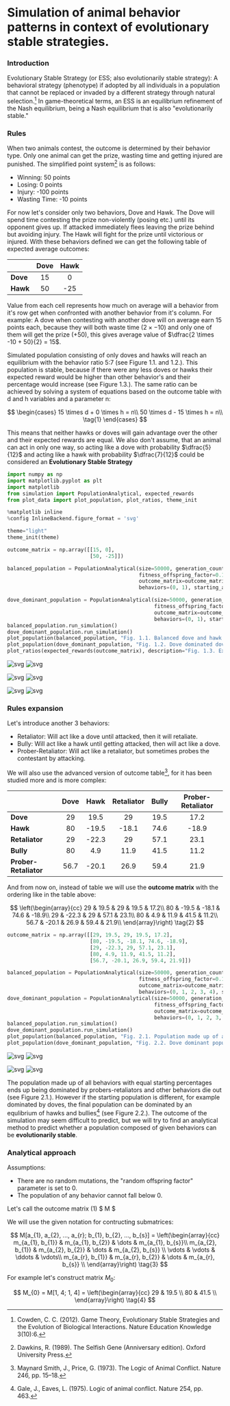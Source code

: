 # Simulation of animal behavior patterns in context of evolutionary stable strategies.

### Introduction

Evolutionary Stable Strategy (or ESS; also evolutionarily stable strategy): A behavioral strategy (phenotype) if adopted 
by all individuals in a population that cannot be replaced or invaded by a different strategy through natural 
selection.[^1] In game-theoretical terms, an ESS is an equilibrium refinement of the Nash equilibrium, being a Nash 
equilibrium that is also "evolutionarily stable."

### Rules

When two animals contest, the outcome is determined by their behavior type. Only one animal can get the prize, 
wasting time and getting injured are punished. The simplified point system[^2] is as follows:
- Winning: 50 points
- Losing: 0 points
- Injury: -100 points
- Wasting Time: -10 points

For now let's consider only two behaviors, Dove and Hawk. The Dove will spend time contesting the prize non-violently (posing etc.) until its opponent
gives up. If attacked immediately flees leaving the prize behind but avoiding injury. The Hawk will fight for the prize until victorious or injured.
With these behaviors defined we can get the following table of expected average outcomes:

|        |Dove|Hawk|    
|--------|:--:|:--:|
|**Dove**|15  |  0 |
|**Hawk**|50  | -25|
 
Value from each cell represents how much on average will a behavior from it's row get when confronted with another behavior from it's column.
For example: A dove when contesting with another dove will on average earn 15 points each, because they will both waste time 
$(2 \times -10)$ and only one of them will get the prize $(+50)$, this gives average value of $\dfrac{2 \times -10 + 50}{2} = 15$.
 
Simulated population consisting of only doves and hawks will reach an equilibrium with the behavior ratio 5:7 (see Figure 1.1. and 1.2.). This population is stable, because if there were any less doves or hawks their expected reward would be higher than other behavior's and their percentage would increase (see Figure 1.3.). The same ratio can be achieved by solving a system of equations based on the outcome table with d and h variables and a parameter n:
 
$$
\begin{cases}
15 \times d + 0 \times h = n\\
50 \times d - 15 \times h = n\\
\tag{1}
\end{cases}
$$
 
This means that neither hawks or doves will gain advantage over the other and their expected rewards are equal. We also don't assume, that an animal can act in only one way, so acting like a dove with probability $\dfrac{5}{12}$ and acting like a hawk with probability $\dfrac{7}{12}$ could be considered an **Evolutionary Stable Strategy**


```python
import numpy as np
import matplotlib.pyplot as plt
import matplotlib
from simulation import PopulationAnalytical, expected_rewards
from plot_data import plot_population, plot_ratios, theme_init

%matplotlib inline
%config InlineBackend.figure_format = 'svg'

theme="light"
theme_init(theme)
```


```python
outcome_matrix = np.array([[15, 0],
                           [50, -25]])

balanced_population = PopulationAnalytical(size=50000, generation_count=75,
                                           fitness_offspring_factor=0.1, random_offspring_factor=0.0,
                                           outcome_matrix=outcome_matrix,
                                           behaviors=(0, 1), starting_animal_ratios=(1, 1))

dove_dominant_population = PopulationAnalytical(size=50000, generation_count=75,
                                                fitness_offspring_factor=0.1, random_offspring_factor=0.0, 
                                                outcome_matrix=outcome_matrix, 
                                                behaviors=(0, 1), starting_animal_ratios=(10, 1))
balanced_population.run_simulation()
dove_dominant_population.run_simulation()
plot_population(balanced_population, "Fig. 1.1. Balanced dove and hawk population coming to an equlibrium in a simulation", theme=theme)
plot_population(dove_dominant_population, "Fig. 1.2. Dove dominated dove and hawk population coming to an equlibrium in a simulation", theme=theme)
plot_ratios(expected_rewards(outcome_matrix), description="Fig. 1.3. Expected rewards in dove and hawk population,\nequal at x = 5/12", theme=theme)
```


    
![svg](readme_figures/output_3_0d.svg#gh-dark-mode-only)
![svg](readme_figures/output_3_0l.svg#gh-light-mode-only)
    



    
![svg](readme_figures/output_3_1d.svg#gh-dark-mode-only)
![svg](readme_figures/output_3_1l.svg#gh-light-mode-only)
    



    
![svg](readme_figures/output_3_2d.svg#gh-dark-mode-only)
![svg](readme_figures/output_3_2l.svg#gh-light-mode-only)
    


### Rules expansion

Let's introduce another 3 behaviors:
- Retaliator: Will act like a dove until attacked, then it will retaliate.
- Bully: Will act like a hawk until getting attacked, then will act like a dove.
- Prober-Retaliator: Will act like a retaliator, but sometimes probes the contestant by attacking.

We will also use the advanced version of outcome table[^3], for it has been studied more and is more complex:

|                       | Dove | Hawk  | Retaliator | Bully | Prober-Retaliator |
|-----------------------|:----:|:-----:|:----------:|:-----:|:-----------------:|
| **Dove**              |  29  | 19.5  |     29     | 19.5  |       17.2        |
| **Hawk**              |  80  | -19.5 |   -18.1    | 74.6  |       -18.9       |
| **Retaliator**        |  29  | -22.3 |     29     | 57.1  |       23.1        |
| **Bully**             |  80  |  4.9  |    11.9    | 41.5  |       11.2        |
| **Prober-Retaliator** | 56.7 | -20.1 |    26.9    | 59.4  |       21.9        |

And from now on, instead of table we will use the **outcome matrix** with the ordering like in the table above:

$$
\left(\begin{array}{cc} 
29 & 19.5 & 29 & 19.5 & 17.2\\
80 & -19.5 & -18.1 & 74.6 & -18.9\\  
29 & -22.3 & 29 & 57.1 & 23.1\\  
80 & 4.9 & 11.9 & 41.5 & 11.2\\
56.7 & -20.1 & 26.9 & 59.4 & 21.9\\
\end{array}\right)
\tag{2}
$$


```python
outcome_matrix = np.array([[29, 19.5, 29, 19.5, 17.2],
                           [80, -19.5, -18.1, 74.6, -18.9],
                           [29, -22.3, 29, 57.1, 23.1],
                           [80, 4.9, 11.9, 41.5, 11.2],
                           [56.7, -20.1, 26.9, 59.4, 21.9]])
```


```python
balanced_population = PopulationAnalytical(size=50000, generation_count=1000, 
                                           fitness_offspring_factor=0.1, random_offspring_factor=0.0, 
                                           outcome_matrix=outcome_matrix, 
                                           behaviors=(0, 1, 2, 3, 4), starting_animal_ratios=(1, 1, 1, 1, 1))
dove_dominant_population = PopulationAnalytical(size=50000, generation_count=500, 
                                                fitness_offspring_factor=0.1, random_offspring_factor=0.0, 
                                                outcome_matrix=outcome_matrix, 
                                                behaviors=(0, 1, 2, 3, 4), starting_animal_ratios=(36, 1, 1, 1, 1))
balanced_population.run_simulation()
dove_dominant_population.run_simulation()
plot_population(balanced_population, "Fig. 2.1. Population made up of all behaviors with equal starting percentages\nbeing dominated by probers in a simulation", theme=theme)
plot_population(dove_dominant_population, "Fig. 2.2. Dove dominant population made up of all behaviors with being\ndominated by an equilibrium of hawks and bullies in a simulation", theme=theme)
```


    
![svg](readme_figures/output_6_0d.svg#gh-dark-mode-only)
![svg](readme_figures/output_6_0l.svg#gh-light-mode-only)
    



    
![svg](readme_figures/output_6_1d.svg#gh-dark-mode-only)
![svg](readme_figures/output_6_1l.svg#gh-light-mode-only)
    


The population made up of all behaviors with equal starting percentages ends up being dominated by probers-retaliators and other behaviors die out (see Figure 2.1.). However if the starting population is different, for example dominated by doves, the final population can be dominated by an equlibrium of hawks and bullies[^4] (see Figure 2.2.). The outcome of the simulation may seem difficult to predict, but we will try to find an analytical method to predict whether a population composed of given behaviors can be **evolutionarily stable**.

### Analytical approach

Assumptions:
- There are no random mutations, the "random offspring factor" parameter is set to 0.
- The population of any behavior cannot fall below 0.

Let's call the outcome matrix (1) $ M $

We will use the given notation for contructing submatrices: 

$$
M[a_{1}, a_{2}, ..., a_{r}; b_{1}, b_{2}, ..., b_{s}] = 
\left(\begin{array}{cc} 
m_{a_{1}, b_{1}} & m_{a_{1}, b_{2}} & \dots & m_{a_{1}, b_{s}}\\
m_{a_{2}, b_{1}} & m_{a_{2}, b_{2}} & \dots & m_{a_{2}, b_{s}}  \\  
\vdots & \vdots & \ddots & \vdots\\  
m_{a_{r}, b_{1}} & m_{a_{r}, b_{2}} & \dots & m_{a_{r}, b_{s}}  \\
\end{array}\right)
\tag{3}
$$

For example let's construct matrix $M_{0}$:

$$
M_{0} = M[1, 4; 1, 4] = 
\left(\begin{array}{cc} 
29 & 19.5 \\
80 & 41.5 \\
\end{array}\right)
\tag{4}
$$

[^1]: Cowden, C. C. (2012). Game Theory, Evolutionary Stable Strategies and the Evolution of Biological Interactions. Nature Education Knowledge 3(10):6.

[^2]: Dawkins, R. (1989). The Selfish Gene (Anniversary edition). Oxford University Press.

[^3]: Maynard Smith, J., Price, G. (1973). The Logic of Animal Conflict. Nature 246, pp. 15–18.

[^4]: Gale, J., Eaves, L. (1975). Logic of animal conflict. Nature 254, pp. 463.
